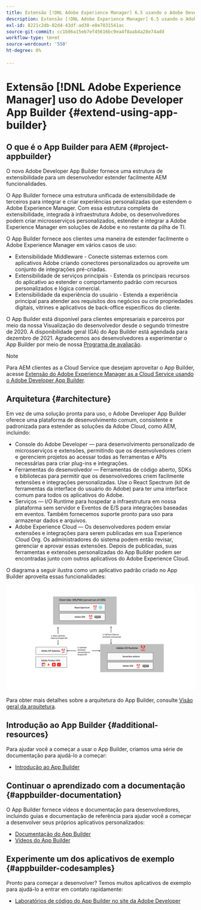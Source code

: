 ```yaml
---
title: Extensão [!DNL Adobe Experience Manager] 6.5 usando o Adobe Developer App Builder.
description: Extensão [!DNL Adobe Experience Manager] 6.5 usando o Adobe Developer App Builder.
exl-id: 8221c2db-82d4-43df-ad38-e8e7831541ac
source-git-commit: cc1b86a15eb7ef45616bc9ea4f8aab4a28e74add
workflow-type: tm+mt
source-wordcount: '550'
ht-degree: 0%

---
```


# Extensão [!DNL Adobe Experience Manager] uso do Adobe Developer App Builder {#extend-using-app-builder}

## O que é o App Builder para AEM {#project-appbuilder}

O novo Adobe Developer App Builder fornece uma estrutura de extensibilidade para um desenvolvedor estender facilmente AEM funcionalidades.

O App Builder fornece uma estrutura unificada de extensibilidade de terceiros para integrar e criar experiências personalizadas que estendem o Adobe Experience Manager. Com essa estrutura completa de extensibilidade, integrada à infraestrutura Adobe, os desenvolvedores podem criar microsserviços personalizados, estender e integrar a Adobe Experience Manager em soluções de Adobe e no restante da pilha de TI.

O App Builder fornece aos clientes uma maneira de estender facilmente o Adobe Experience Manager em vários casos de uso:

* Extensibilidade Middleware - Conecte sistemas externos com aplicativos Adobe criando conectores personalizados ou aproveite um conjunto de integrações pré-criadas.
* Extensibilidade de serviços principais - Estenda os principais recursos do aplicativo ao estender o comportamento padrão com recursos personalizados e lógica comercial.
* Extensibilidade da experiência do usuário - Estenda a experiência principal para atender aos requisitos dos negócios ou crie propriedades digitais, vitrines e aplicativos de back-office específicos do cliente.

O App Builder está disponível para clientes empresariais e parceiros por meio da nossa Visualização do desenvolvedor desde o segundo trimestre de 2020. A disponibilidade geral (GA) do App Builder está agendada para dezembro de 2021. Agradecemos aos desenvolvedores a experimentar o App Builder por meio de nossa [Programa de avaliação](https://adobe.ly/appbuilder-trial).

>[!NOTE]
>
>Para AEM clientes as a Cloud Service que desejam aproveitar o App Builder, acesse [Extensão do Adobe Experience Manager as a Cloud Service usando o Adobe Developer App Builder](https://experienceleague.adobe.com/docs/experience-manager-cloud-service/implementing/configuring-and-extending/app-builder.html).

## Arquitetura {#architecture}

Em vez de uma solução pronta para uso, o Adobe Developer App Builder oferece uma plataforma de desenvolvimento comum, consistente e padronizada para estender as soluções da Adobe Cloud, como AEM, incluindo:

* Console do Adobe Developer — para desenvolvimento personalizado de microsserviços e extensões, permitindo que os desenvolvedores criem e gerenciem projetos ao acessar todas as ferramentas e APIs necessárias para criar plug-ins e integrações.
* Ferramentas do desenvolvedor — Ferramentas de código aberto, SDKs e bibliotecas para permitir que os desenvolvedores criem facilmente extensões e integrações personalizadas. Use o React Spectrum (kit de ferramentas da interface do usuário do Adobe) para ter uma interface comum para todos os aplicativos do Adobe.
* Serviços — I/O Runtime para hospedar a infraestrutura em nossa plataforma sem servidor e Eventos de E/S para integrações baseadas em eventos. Também fornecemos suporte pronto para uso para armazenar dados e arquivos.
* Adobe Experience Cloud — Os desenvolvedores podem enviar extensões e integrações para serem publicadas em sua Experience Cloud Org. Os administradores do sistema podem então revisar, gerenciar e aprovar essas extensões. Depois de publicadas, suas ferramentas e extensões personalizadas do App Builder podem ser encontradas junto com outros aplicativos do Adobe Experience Cloud.

O diagrama a seguir ilustra como um aplicativo padrão criado no App Builder aproveita essas funcionalidades:

![Arquitetura](assets/appbuilder-architecture.jpg)

Para obter mais detalhes sobre a arquitetura do App Builder, consulte [Visão geral da arquitetura](https://www.adobe.io/app-builder/docs/guides/).

## Introdução ao App Builder {#additional-resources}

Para ajudar você a começar a usar o App Builder, criamos uma série de documentação para ajudá-lo a começar:

* [Introdução ao App Builder](https://www.adobe.io/app-builder/docs/getting_started/)

## Continuar o aprendizado com a documentação {#appbuilder-documentation}

O App Builder fornece vídeos e documentação para desenvolvedores, incluindo guias e documentação de referência para ajudar você a começar a desenvolver seus próprios aplicativos personalizados:

* [Documentação do App Builder](https://www.adobe.io/app-builder/docs/overview/)
* [Vídeos do App Builder](https://www.youtube.com/playlist?list=PLcVEYUqU7VRfDij-Jbjyw8S8EzW073F_o)

## Experimente um dos aplicativos de exemplo {#appbuilder-codesamples}

Pronto para começar a desenvolver? Temos muitos aplicativos de exemplo para ajudá-lo a entrar em contato rapidamente:

* [Laboratórios de código do App Builder no site da Adobe Developer](https://www.adobe.io/app-builder/docs/resources/)

